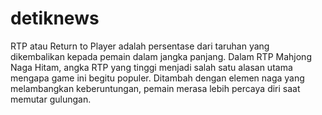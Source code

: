 # detiknews
RTP atau Return to Player adalah persentase dari taruhan yang dikembalikan kepada pemain dalam jangka panjang. Dalam RTP Mahjong Naga Hitam, angka RTP yang tinggi menjadi salah satu alasan utama mengapa game ini begitu populer. Ditambah dengan elemen naga yang melambangkan keberuntungan, pemain merasa lebih percaya diri saat memutar gulungan.
